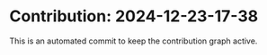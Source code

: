 # Contribution: 2024-12-23-17-38
This is an automated commit to keep the contribution graph active.
